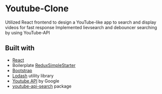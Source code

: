 # Youtube-Clone
Utilized React frontend to design a YouTube-like app to search and display videos for fast response
Implemented lievsearch and debouncer searching by using YouTube-API

## Built with
- [React](https://facebook.github.io/react/ "React")
- Boilerplate [ReduxSimpleStarter](https://github.com/StephenGrider/ReduxSimpleStarter "ReduxSimpleStarter")
- [Bootstrap](http://getbootstrap.com/ "Bootstrap")
- [Lodash](https://lodash.com/ "Lodash") utility library
- [Youtube API](https://developers.google.com/youtube/ "Youtube API") by Google
- [youtube-api-search](https://www.npmjs.com/package/youtube-api-search "youtube-api-search") package
